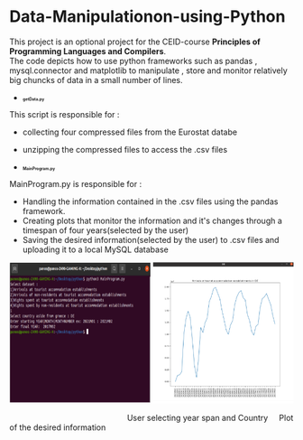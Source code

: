 # Data-Manipulationon-using-Python

This project is an optional project for the CEID-course **Principles of Programming Languages and Compilers**. <br>
The code depicts how to use python frameworks such as pandas , mysql.connector and matplotlib to manipulate , store and monitor relatively big chuncks of data in a small number of lines. 

* <h2 style ="font-size: 0.5em"> getData.py</h2>
This script is responsible for :
* collecting four compressed files from the Eurostat databe 
* unzipping the compressed files to access the .csv files

* <h2 style ="font-size: 0.5em"> MainProgram.py</h2>
MainProgram.py is responsible for :
* Handling the information contained in the .csv files using the pandas framework.
* Creating plots that monitor the information and it's changes through a timespan of four years(selected by the user)
* Saving the desired information(selected by the user) to .csv files and uploading it to a local MySQL database


 

<p align="center">
<a>
  <img src="https://github.com/CaptainAlready/Data-Manipulation-using-Python/blob/main/Capture2.PNG" alt="Gif" width="250" height="250">
</a> 
 <a>
  <img src="https://github.com/CaptainAlready/Data-Manipulation-using-Python/blob/main/Capture.PNG" alt="Gif" width="250" height="250">
</a> 
  </p> 
 &nbsp &nbsp &nbsp &nbsp &nbsp;&nbsp; &nbsp; &nbsp; &nbsp; &nbsp; &nbsp; &nbsp;&nbsp; &nbsp; &nbsp; &nbsp; &nbsp; &nbsp; &nbsp;&nbsp; &nbsp; &nbsp; &nbsp; &nbsp; &nbsp; &nbsp;&nbsp; &nbsp; &nbsp;User selecting year span and Country  
  &nbsp &nbsp Plot of the desired information
